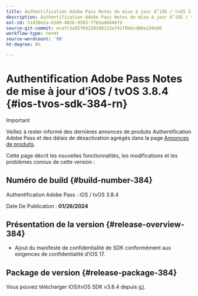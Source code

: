 ```yaml
---
title: Authentification Adobe Pass Notes de mise à jour d’iOS / tvOS 3.8.4
description: Authentification Adobe Pass Notes de mise à jour d’iOS / tvOS 3.8.4
exl-id: 51d38e2a-b500-402b-9583-f7b5ad6648fd
source-git-commit: ecafc3a92f691203d8113a741f0b6cd00a134e80
workflow-type: tm+mt
source-wordcount: '98'
ht-degree: 0%

---
```


# Authentification Adobe Pass Notes de mise à jour d’iOS / tvOS 3.8.4 {#ios-tvos-sdk-384-rn}

>[!IMPORTANT]
>
> Veillez à rester informé des dernières annonces de produits Authentification Adobe Pass et des délais de désactivation agrégés dans la page [Annonces de produits](/help/authentication/product-announcements.md).

Cette page décrit les nouvelles fonctionnalités, les modifications et les problèmes connus de cette version :

## Numéro de build {#build-number-384}

Authentification Adobe Pass : iOS / tvOS 3.8.4

Date De Publication : **01/26/2024**

## Présentation de la version {#release-overview-384}

* Ajout du manifeste de confidentialité de SDK conformément aux exigences de confidentialité d’iOS 17.

## Package de version {#release-package-384}

Vous pouvez télécharger iOS/tvOS SDK v3.8.4 depuis [ici](https://tve.zendesk.com/hc/en-us/articles/204963209-iOS-tvOS-Native-AccessEnabler-Library).
